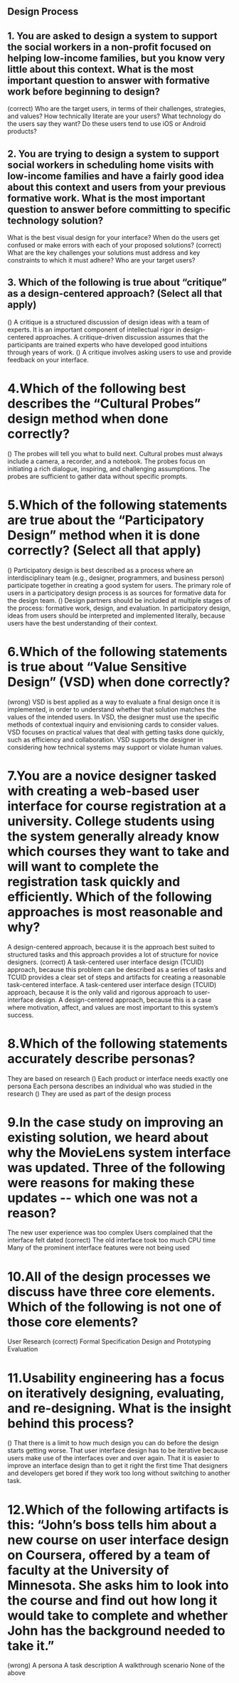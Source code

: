 ## Design Process 

## 1. You are asked to design a system to support the social workers in a non-profit focused on helping low-income families, but you know very little about this context. What is the most important question to answer with formative work before beginning to design?

(correct) Who are the target users, in terms of their challenges, strategies, and values?
How technically literate are your users?
What technology do the users say they want?
Do these users tend to use iOS or Android products?

## 2. You are trying to design a system to support social workers in scheduling home visits with low-income families and have a fairly good idea about this context and users from your previous formative work. What is the most important question to answer before committing to specific technology solution?

What is the best visual design for your interface?
When do the users get confused or make errors with each of your proposed solutions?
(correct) What are the key challenges your solutions must address and key constraints to which it must adhere?
Who are your target users?

## 3. Which of the following is true about “critique” as a design-centered approach? (Select all that apply)

() A critique is a structured discussion of design ideas with a team of experts.
It is an important component of intellectual rigor in design-centered approaches.
A critique-driven discussion assumes that the participants are trained experts who have developed good intuitions through years of work.
() A critique involves asking users to use and provide feedback on your interface.

# 4.Which of the following best describes the “Cultural Probes” design method when done correctly?

() The probes will tell you what to build next.
Cultural probes must always include a camera, a recorder, and a notebook.
The probes focus on initiating a rich dialogue, inspiring, and challenging assumptions.
The probes are sufficient to gather data without specific prompts.

# 5.Which of the following statements are true about the “Participatory Design” method when it is done correctly? (Select all that apply)

() Participatory design is best described as a process where an interdisciplinary team (e.g., designer, programmers, and business person) participate together in creating a good system for users.
The primary role of users in a participatory design process is as sources for formative data for the design team.
() Design partners should be included at multiple stages of the process: formative work, design, and evaluation.
In participatory design, ideas from users should be interpreted and implemented literally, because users have the best understanding of their context.

# 6.Which of the following statements  is true about “Value Sensitive Design” (VSD) when done correctly?

(wrong) VSD is best applied as a way to evaluate a final design once it is implemented, in order to understand whether that solution matches the values of the intended users.
In VSD, the designer must use the specific methods of contextual inquiry and envisioning cards to consider values.
VSD focuses on practical values that deal with getting tasks done quickly, such as efficiency and collaboration.
VSD supports the designer in considering how technical systems may support or violate human values.

# 7.You are a novice designer tasked with creating a web-based user interface for course registration at a university. College students using the system generally already know which courses they want to take and will want to complete the registration task quickly and efficiently. Which of the following approaches is most reasonable and why?

A design-centered approach, because it is the approach best suited to structured tasks and this approach provides a lot of structure for novice designers.
(correct) A task-centered user interface design (TCUID) approach, because this problem can be described as a series of tasks and TCUID provides a clear set of steps and artifacts for creating a reasonable task-centered interface.
A task-centered user interface design (TCUID) approach, because it is the only valid and rigorous approach to user-interface design.
A design-centered approach, because this is a case where motivation, affect, and values are most important to this system’s success.

# 8.Which of the following statements accurately describe personas?

They are based on research
() Each product or interface needs exactly one persona
Each persona describes an individual who was studied in the research
() They are used as part of the design process

# 9.In the case study on improving an existing solution, we heard about why the MovieLens system interface was updated.  Three of the following were reasons for making these updates -- which one was not a reason?

The new user experience was too complex
Users complained that the interface felt dated
(correct) The old interface took too much CPU time
Many of the prominent interface features were not being used  

# 10.All of the design processes we discuss have three core elements.  Which of the following is not one of those core elements?

User Research
(correct) Formal Specification
Design and Prototyping
Evaluation

# 11.Usability engineering has a focus on iteratively designing, evaluating, and re-designing.  What is the insight behind this process?

() That there is a limit to how much design you can do before the design starts getting worse.
That user interface design has to be iterative because users make use of the interfaces over and over again.
That it is easier to improve an interface design than to get it right the first time
That designers and developers get bored if they work too long without switching to another task.

# 12.Which of the following artifacts is this: “John’s boss tells him about a new course on user interface design on Coursera, offered by a team of faculty at the University of Minnesota.  She asks him to look into the course and find out how long it would take to complete and whether John has the background needed to take it.”
(wrong) A persona
A task description
A walkthrough scenario
None of the above
